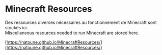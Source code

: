 # Minecraft Resources  
Des ressources diverses nécessaires au fonctionnement de Minecraft sont stockés ici.  
Miscellaneous resources needed to run Minecraft are stored here.

[https://natoune.github.io/MinecraftResources/](https://natoune.github.io/MinecraftResources/)

